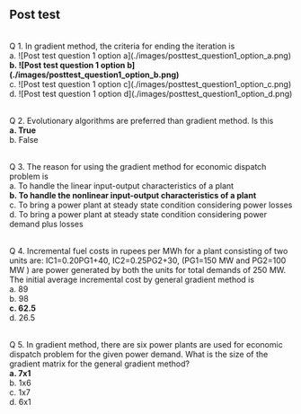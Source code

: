 ## Post test
<br>
Q 1. In gradient method, the criteria for ending the iteration is<br>
a. ![Post test question 1 option a](./images/posttest_question1_option_a.png)<br>
<b>b. ![Post test question 1 option b](./images/posttest_question1_option_b.png)</b><br>
c. ![Post test question 1 option c](./images/posttest_question1_option_c.png)<br>
d. ![Post test question 1 option d](./images/posttest_question1_option_d.png)<br><br>


Q 2. Evolutionary algorithms are preferred than gradient method. Is this<br>
<b>a. True</b><br>
b. False<br><br>

Q 3. The reason for using the gradient method for economic dispatch problem is<br>
a. To handle the linear input-output characteristics of a plant<br>
<b>b. To handle the nonlinear input-output characteristics of a plant</b><br>
c. To bring a power plant at steady state condition considering power losses<br>
d. To bring a power plant at steady state condition considering power demand plus losses<br><br>

Q 4. Incremental fuel costs in rupees per MWh for a plant consisting of two units are: IC1=0.20PG1+40, IC2=0.25PG2+30, (PG1=150 MW and PG2=100 MW ) are power generated by both the units for total demands of 250 MW. The initial average incremental cost  by general gradient method is <br>
a. 89<br>
b. 98<br>
<b>c. 62.5</b><br>
d. 26.5<br><br>

Q 5. In gradient method, there are six power plants are used for economic dispatch problem for the given power demand. What is the size of the gradient matrix for the general gradient method?<br>
<b>a. 7x1</b><br>
b. 1x6<br>
c. 1x7<br>
d. 6x1<br><br>